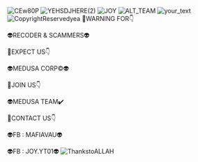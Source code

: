 ![CEw80P](https://user-images.githubusercontent.com/20098740/168182151-3cf28ac3-8b86-4830-8fb0-736690aebef0.gif)
![YEHSDJHERE(2)](https://user-images.githubusercontent.com/20098740/168183567-4a43cc67-87c7-45f1-8e1a-b9eb258d42c0.gif)
![JOY](https://user-images.githubusercontent.com/20098740/168183942-9d67e2f4-b20f-4d4d-939a-fdfe05ac2a16.gif)
![ALT_TEAM](https://user-images.githubusercontent.com/20098740/168184231-7369488a-3db2-4de6-9962-2549b554ea7f.gif)
![your_text](https://user-images.githubusercontent.com/20098740/168184471-f4616973-3804-45ee-adb7-ea6bb6f8d71e.gif)
![CopyrightReservedyea](https://user-images.githubusercontent.com/20098740/168185861-74d1f102-52b9-4827-986f-412ab3d0f0bd.gif)
🔴WARNING FOR👇

👽RECODER &amp; SCAMMERS👽

🔴EXPECT US👇

👽MEDUSA CORP©👽

🔴JOIN US👇

👽MEDUSA TEAM✔️

🔴CONTACT US👇

👽FB : MAFIAVAU👽

👽FB : JOY.YT01👽
![ThankstoALLAH](https://user-images.githubusercontent.com/20098740/168186310-eb6678a0-a6bb-4d4e-b163-4d8fd91ab6a1.gif)

